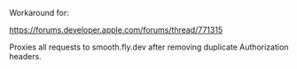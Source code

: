 Workaround for:

https://forums.developer.apple.com/forums/thread/771315

Proxies all requests to smooth.fly.dev after removing duplicate Authorization
headers.

